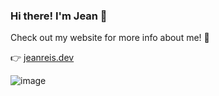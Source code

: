 ### Hi there! I'm Jean 👋

Check out my website for more info about me! 🤠

👉 [jeanreis.dev](https://www.jeanreis.dev)

![image](https://github.com/user-attachments/assets/7dfa10c8-e014-4c2d-b4b9-4713f752fa76)


